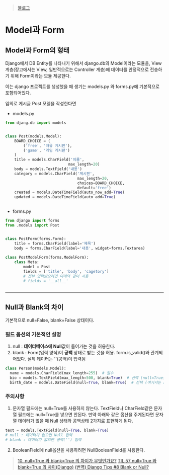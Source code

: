 > [블로그](https://velog.io/@cyeongy/Django-Model%EA%B3%BC-Form-1)

# Model과 Form

## Model과 Form의 형태

Django에서 DB Entity를 나타내기 위해서 django.db의 Model이라는 모듈을,
View 계층(장고에서는 View, 일반적으로는 Controller 계층)에 데이터를 안정적으로 전송하기 위해 Form이라는 모듈 제공한다.

이는 django 프로젝트를 생성했을 때 생기는 models.py 와 forms.py에 기본적으로 포함되어있다.

임의로 게시글 Post 모델을 작성한다면

- models.py
```py
from djang.db import models


class Post(models.Model):
	BOARD_CHOICE = (
    	('free', '자유 게시판'),
        ('game', '게임 게시판')
	)
	title = models.CharField('이름', 
    						max_length=20)
    body = models.TextField('내용')
    category = models.CharField('게시판', 
    							max_length=20, 
                                choices=BOARD_CHOICE, 
                                default='free')
    created = models.DateTimeField(auto_now_add=True)
    updated = models.DateTimeField(auto_add=True)
    
```

- forms.py

```py
from django import forms
from .models import Post


class PostForm(forms.Form):
	title = forms.CharField(label='제목')
    body = forms.CharField(label='내용', widget=forms.Textarea)
    
class PostModelForm(forms.ModelForm):
	class Meta:
    	model = Post
        fields = ['title', 'body', 'cagetory']
        # 전부 입력받으려면 아래와 같이 사용
        # fields = '__all__'
	
```

---
## Null과 Blank의 차이

기본적으로 null=False, blank=False 상태이다.

### 필드 옵션의 기본적인 설명
1. null : **데이터베이스에 Null**값이 들어가는 것을 허용한다.
2. blank : Form(입력 양식)이 **공백** 상태로 받는 것을 허용. 
	form.is_valid()와 관계되어있다. 
    실제 데이터는 ''(공백)이 입력됨



```py
class Person(models.Model):
  name = models.CharField(max_length=255)  # 필수
  bio = models.TextField(max_length=500, blank=True)  # 선택 (null=True를 넣지 말자)
  birth_date = models.DateField(null=True, blank=True)  # 선택 (여기서는 null=True를 넣을 수 있다.)
```

### 주의사항

1. 문자열 필드에는 null=True를 사용하지 않는다.
TextField나 CharField같은 문자열 필드에는 null=True를 넣으면 안된다. 만약 아래와 같은 옵션을 주게된다면 문자열 데이터가 없을 때 Null 상태와 공백상태 2가지로 표현하게 된다.

```py
text = models.TextField(null=True, blank=True)
# null : 데이터가 없으면 Null 입력
# blank : 데이터가 없으면 공백('') 입력
```

2. BooleanField에 null옵션을 사용하려면 NullBooleanField를 사용한다.



> [10. null=True 와 blank=True 의 차이가 무엇인가요?](https://django-orm-cookbook-ko.readthedocs.io/en/latest/null_vs_blank.html) 
>[TIL.57 null=True 와 blank=True 의 차이(Django)](https://codermun-log.tistory.com/154)
>[(번역) Django Tips #8 Blank or Null?](https://wayhome25.github.io/django/2017/09/23/django-blank-null/)
